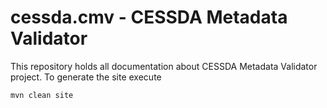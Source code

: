 # cessda.cmv - CESSDA Metadata Validator 

This repository holds all documentation about CESSDA Metadata Validator project. To generate the site execute

```
mvn clean site
```
